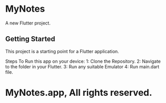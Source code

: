 # MyNotes

A new Flutter project.

## Getting Started

This project is a starting point for a Flutter application.

Steps To Run this app on your device:
1: Clone the Repository.
2: Navigate to the folder in your Flutter.
3: Run any suitable Emulator
4: Run main.dart file. 
# MyNotes.app, All rights reserved.
